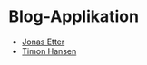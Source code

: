 # Blog-Applikation

* [Jonas Etter](https://github.com/bluetho) 
* [Timon Hansen](https://github.com/timon3355)
